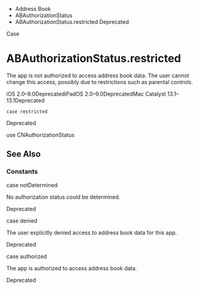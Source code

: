 

- Address Book
- ABAuthorizationStatus
-  ABAuthorizationStatus.restricted Deprecated

Case

# ABAuthorizationStatus.restricted

The app is not authorized to access address book data. The user cannot change this access, possibly due to restrictions such as parental controls.

iOS 2.0–9.0DeprecatediPadOS 2.0–9.0DeprecatedMac Catalyst 13.1–13.1Deprecated

``` source
case restricted
```

Deprecated

use CNAuthorizationStatus

## See Also

### Constants

case notDetermined

No authorization status could be determined.

Deprecated

case denied

The user explicitly denied access to address book data for this app.

Deprecated

case authorized

The app is authorized to access address book data.

Deprecated

